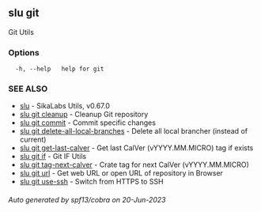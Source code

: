 ## slu git

Git Utils

### Options

```
  -h, --help   help for git
```

### SEE ALSO

* [slu](slu.md)	 - SikaLabs Utils, v0.67.0
* [slu git cleanup](slu_git_cleanup.md)	 - Cleanup Git repository
* [slu git commit](slu_git_commit.md)	 - Commit specific changes
* [slu git delete-all-local-branches](slu_git_delete-all-local-branches.md)	 - Delete all local brancher (instead of current)
* [slu git get-last-calver](slu_git_get-last-calver.md)	 - Get last CalVer (vYYYY.MM.MICRO) tag if exists
* [slu git if](slu_git_if.md)	 - Git IF Utils
* [slu git tag-next-calver](slu_git_tag-next-calver.md)	 - Crate tag for next CalVer (vYYYY.MM.MICRO)
* [slu git url](slu_git_url.md)	 - Get web URL or open URL of repository in Browser
* [slu git use-ssh](slu_git_use-ssh.md)	 - Switch from HTTPS to SSH

###### Auto generated by spf13/cobra on 20-Jun-2023
